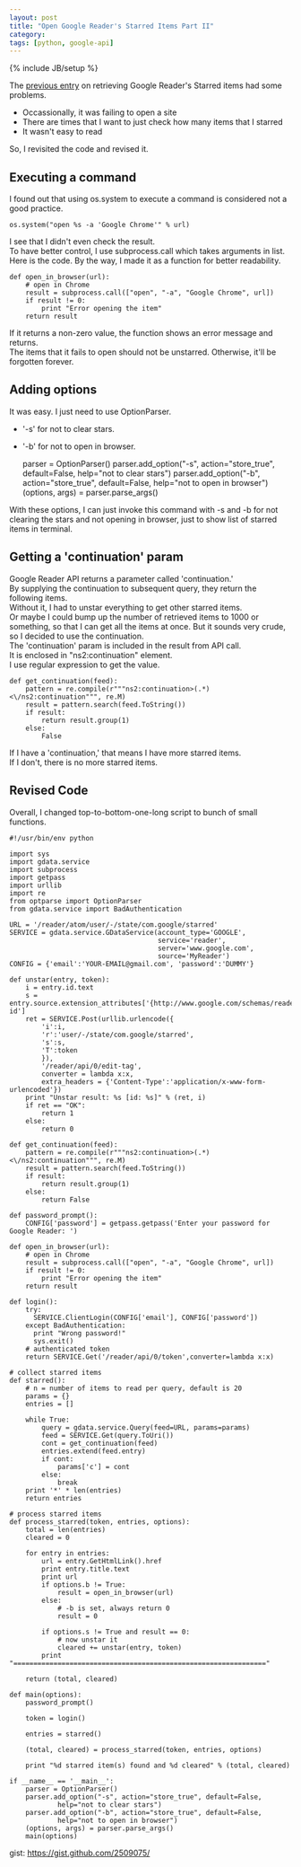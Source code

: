 ```yaml
---
layout: post
title: "Open Google Reader's Starred Items Part II"
category: 
tags: [python, google-api]
---
```

{% include JB/setup %}

The [previous entry](/2012/04/27/open-googlereaders-starred-page/) on retrieving Google Reader's Starred items had some problems.
- Occassionally, it was failing to open a site
- There are times that I want to just check how many items that I starred
- It wasn't easy to read

So, I revisited the code and revised it.

## Executing a command

I found out that using os.system to execute a command is considered not a good practice.

    os.system("open %s -a 'Google Chrome'" % url)

I see that I didn't even check the result.  
To have better control, I use subprocess.call which takes arguments in list.  
Here is the code. By the way, I made it as a function for better readability.

    def open_in_browser(url):
        # open in Chrome
        result = subprocess.call(["open", "-a", "Google Chrome", url])
        if result != 0:
            print "Error opening the item"
        return result

If it returns a non-zero value, the function shows an error message and returns.  
The items that it fails to open should not be unstarred. Otherwise, it'll be forgotten forever.

## Adding options

It was easy. I just need to use OptionParser.
- '-s' for not to clear stars.  
- '-b' for not to open in browser.  

    parser = OptionParser()
    parser.add_option("-s", action="store_true", default=False, 
            help="not to clear stars")
    parser.add_option("-b", action="store_true", default=False,
            help="not to open in browser")
    (options, args) = parser.parse_args()

With these options, I can just invoke this command with -s and -b for not clearing the stars and not opening in browser, just to show list of starred items in terminal.

## Getting a 'continuation' param

Google Reader API returns a parameter called 'continuation.'  
By supplying the continuation to subsequent query, they return the following items.  
Without it, I had to unstar everything to get other starred items.  
Or maybe I could bump up the number of retrieved items to 1000 or something, so that I can get all the items at once. But it sounds very crude, so I decided to use the continuation.  
The 'continuation' param is included in the result from API call.  
It is enclosed in "ns2:continuation" element.  
I use regular expression to get the value.  

    def get_continuation(feed):
        pattern = re.compile(r"""ns2:continuation>(.*)<\/ns2:continuation""", re.M)
        result = pattern.search(feed.ToString())                                     
        if result:
            return result.group(1)
        else:
            False

If I have a 'continuation,' that means I have more starred items.  
If I don't, there is no more starred items.  

## Revised Code
Overall, I changed top-to-bottom-one-long script to bunch of small functions.

    #!/usr/bin/env python

    import sys
    import gdata.service
    import subprocess
    import getpass
    import urllib
    import re
    from optparse import OptionParser
    from gdata.service import BadAuthentication

    URL = '/reader/atom/user/-/state/com.google/starred'
    SERVICE = gdata.service.GDataService(account_type='GOOGLE',
                                         service='reader',
                                         server='www.google.com',
                                         source='MyReader')
    CONFIG = {'email':'YOUR-EMAIL@gmail.com', 'password':'DUMMY'}

    def unstar(entry, token):
        i = entry.id.text
        s = entry.source.extension_attributes['{http://www.google.com/schemas/reader/atom/}stream-id']
        ret = SERVICE.Post(urllib.urlencode({
            'i':i,
            'r':'user/-/state/com.google/starred',
            's':s,
            'T':token
            }),
            '/reader/api/0/edit-tag',
            converter = lambda x:x,
            extra_headers = {'Content-Type':'application/x-www-form-urlencoded'})
        print "Unstar result: %s [id: %s]" % (ret, i)
        if ret == "OK":
            return 1
        else:
            return 0

    def get_continuation(feed):
        pattern = re.compile(r"""ns2:continuation>(.*)<\/ns2:continuation""", re.M)
        result = pattern.search(feed.ToString())
        if result:
            return result.group(1)
        else:
            return False

    def password_prompt():
        CONFIG['password'] = getpass.getpass('Enter your password for Google Reader: ')

    def open_in_browser(url):
        # open in Chrome
        result = subprocess.call(["open", "-a", "Google Chrome", url])
        if result != 0:
            print "Error opening the item"
        return result

    def login():
        try:
          SERVICE.ClientLogin(CONFIG['email'], CONFIG['password'])
        except BadAuthentication:
          print "Wrong password!"
          sys.exit()
        # authenticated token
        return SERVICE.Get('/reader/api/0/token',converter=lambda x:x)

    # collect starred items
    def starred():
        # n = number of items to read per query, default is 20
        params = {}
        entries = []

        while True:
            query = gdata.service.Query(feed=URL, params=params)
            feed = SERVICE.Get(query.ToUri())
            cont = get_continuation(feed)
            entries.extend(feed.entry)
            if cont:
                params['c'] = cont
            else:
                break
        print '*' * len(entries)
        return entries

    # process starred items
    def process_starred(token, entries, options):
        total = len(entries)
        cleared = 0

        for entry in entries:
            url = entry.GetHtmlLink().href
            print entry.title.text
            print url
            if options.b != True:
                result = open_in_browser(url)
            else:
                # -b is set, always return 0
                result = 0

            if options.s != True and result == 0:
                # now unstar it
                cleared += unstar(entry, token)
            print "==============================================================="

        return (total, cleared)

    def main(options):
        password_prompt()

        token = login()

        entries = starred()

        (total, cleared) = process_starred(token, entries, options)

        print "%d starred item(s) found and %d cleared" % (total, cleared)

    if __name__ == '__main__':
        parser = OptionParser()
        parser.add_option("-s", action="store_true", default=False, 
                help="not to clear stars")
        parser.add_option("-b", action="store_true", default=False,
                help="not to open in browser")
        (options, args) = parser.parse_args()
        main(options)

gist: <https://gist.github.com/2509075/>
